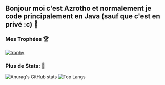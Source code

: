 ## Bonjour moi c'est Azrotho et normalement je code principalement en Java (sauf que c'est en privé :c) 👋


### Mes Trophées 🏆

[![trophy](https://github-profile-trophy.vercel.app/?username=azrotho&theme=onedark)](https://github.com/ryo-ma/github-profile-trophy)

### Plus de Stats: 📘

![Anurag's GitHub stats](https://github-readme-stats.vercel.app/api?username=azrotho&show_icons=true&theme=radical&count_private=true)
![Top Langs](https://github-readme-stats.vercel.app/api/top-langs/?username=azrotho&layout=compact&theme=radical&count_private=true)


<!--
[![trophy](https://github-profile-trophy.vercel.app/?username=azrotho&theme=onedark)](https://github.com/ryo-ma/github-profile-trophy)
-->
